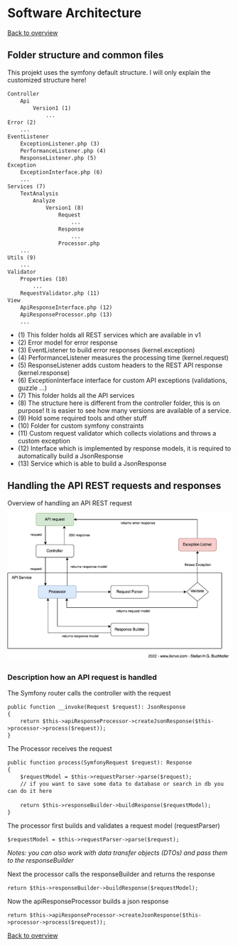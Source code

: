 # Software Architecture

[Back to overview](../README.md)

## Folder structure and common files

This projekt uses the symfony default structure. I will only explain the customized structure here!

    Controller
        Api
            Version1 (1)
                ...
    Error (2)
        ...
    EventListener
        ExceptionListener.php (3)
        PerformanceListener.php (4)
        ResponseListener.php (5)
    Exception
        ExceptionInterface.php (6)
        ...
    Services (7)
        TextAnalysis
            Analyze
                Version1 (8)
                    Request
                        ...
                    Response
                        ...
                    Processor.php
        ...
    Utils (9)
        ...
    Validator
        Properties (10)
            ...
        RequestValidator.php (11)
    View
        ApiResponseInterface.php (12)
        ApiResponseProcessor.php (13)
        ...

- (1) This folder holds all REST services which are available in v1
- (2) Error model for error response
- (3) EventListener to build error responses (kernel.exception)
- (4) PerformanceListener measures the processing time  (kernel.request)
- (5) ResponseListener adds custom headers to the REST API response  (kernel.response)
- (6) ExceptionInterface interface for custom API exceptions (validations, guzzle ...)
- (7) This folder holds all the API services
- (8) The structure here is different from the controller folder, this is on purpose! It is easier to see how 
many versions are available of a service.
- (9) Hold some required tools and other stuff
- (10) Folder for custom symfony constraints
- (11) Custom request validator which collects violations and throws a custom exception
- (12) Interface which is implemented by response models, it is required to automatically build a JsonResponse
- (13) Service which is able to build a JsonResponse

## Handling the API REST requests and responses

Overview of handling an API REST request

![API Request](img/api-request.jpg)

### Description how an API request is handled

The Symfony router calls the controller with the request

    public function __invoke(Request $request): JsonResponse
    {
        return $this->apiResponseProcessor->createJsonResponse($this->processor->process($request));
    }

The Processor receives the request

    public function process(SymfonyRequest $request): Response
    {
        $requestModel = $this->requestParser->parse($request);
        // if you want to save some data to database or search in db you can do it here

        return $this->responseBuilder->buildResponse($requestModel);
    }

The processor first builds and validates a request model (requestParser)

    $requestModel = $this->requestParser->parse($request);

_Notes: you can also work with data transfer objects (DTOs) and pass them to the responseBuilder_

Next the processor calls the responseBuilder and returns the response

    return $this->responseBuilder->buildResponse($requestModel);

Now the apiResponseProcessor builds a json response

    return $this->apiResponseProcessor->createJsonResponse($this->processor->process($request));

[Back to overview](../README.md)

